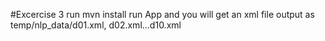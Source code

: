 
#Excercise 3
run mvn install
run App and you will get an xml file output as temp/nlp_data/d01.xml, d02.xml...d10.xml

